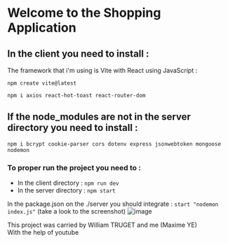 # Welcome to the Shopping Application

## In the client you need to install :

The framework that i'm using is Vite with React using JavaScript :  

``npm create vite@latest``  

``npm i axios react-hot-toast react-router-dom``  

## If the node_modules are not in the server directory you need to install :  

``npm i bcrypt cookie-parser cors dotenv express jsonwebtoken mongoose nodemon``

### To proper run the project you need to :

- In the client directory :
      ``npm run dev``
- In the server directory :
      ``npm start``

In the package.json on the ./server you should integrate : 
``start "nodemon index.js"`` (take a look to the screenshot)
![image](https://github.com/Nehuuln/Shop-App/assets/113974530/43edb30e-7249-41b3-89d5-6322e08f8b2c)


This project was carried by William TRUGET and me (Maxime YE)  
With the help of youtube
